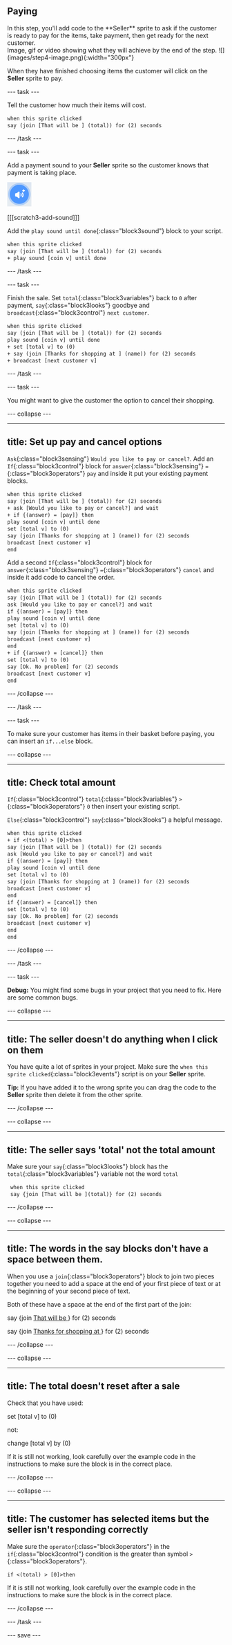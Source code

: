 ## Paying

<div style="display: flex; flex-wrap: wrap">
<div style="flex-basis: 200px; flex-grow: 1; margin-right: 15px;">
In this step, you'll add code to the **Seller** sprite to ask if the customer is ready to pay for the items, take payment, then get ready for the next customer.
</div>
<div>
Image, gif or video showing what they will achieve by the end of the step. ![](images/step4-image.png){:width="300px"}
</div>
</div>

When they have finished choosing items the customer will click on the **Seller** sprite to pay.

--- task ---

 Tell the customer how much their items will cost.

```blocks3
when this sprite clicked
say (join [That will be ] (total)) for (2) seconds 
```

--- /task ---

--- task ---

Add a payment sound to your **Seller** sprite so the customer knows that payment is taking place. 

![The add a sound icon](images/add-sound.png)

[[[scratch3-add-sound]]]

Add the `play sound until done`{:class="block3sound"} block to your script.

```blocks3
when this sprite clicked
say (join [That will be ] (total)) for (2) seconds
+ play sound [coin v] until done 
```

--- /task ---

--- task ---

Finish the sale. Set `total`{:class="block3variables"} back to `0` after payment, `say`{:class="block3looks"} goodbye and `broadcast`{:class="block3control"} `next customer`.

```blocks3
when this sprite clicked
say (join [That will be ] (total)) for (2) seconds
play sound [coin v] until done 
+ set [total v] to (0)
+ say (join [Thanks for shopping at ] (name)) for (2) seconds
+ broadcast [next customer v]
```

--- /task ---

--- task ---

You might want to give the customer the option to cancel their shopping.

--- collapse ---

---
title: Set up pay and cancel options 
---

`Ask`{:class="block3sensing"} `Would you like to pay or cancel?`. Add an `If`{:class="block3control"} block for `answer`{:class="block3sensing"} `=`{:class="block3operators"} `pay` and inside it put your existing payment blocks.

```blocks3
when this sprite clicked
say (join [That will be ] (total)) for (2) seconds
+ ask [Would you like to pay or cancel?] and wait
+ if {(answer) = [pay]} then
play sound [coin v] until done 
set [total v] to (0)
say (join [Thanks for shopping at ] (name)) for (2) seconds
broadcast [next customer v]
end
```

Add a second `If`{:class="block3control"} block for `answer`{:class="block3sensing"} `=`{:class="block3operators"} `cancel` and inside it add code to cancel the order.

```blocks3
when this sprite clicked
say (join [That will be ] (total)) for (2) seconds
ask [Would you like to pay or cancel?] and wait
if {(answer) = [pay]} then
play sound [coin v] until done 
set [total v] to (0)
say (join [Thanks for shopping at ] (name)) for (2) seconds
broadcast [next customer v]
end
+ if {(answer) = [cancel]} then
set [total v] to (0)
say [Ok. No problem] for (2) seconds
broadcast [next customer v]
end
```

--- /collapse ---

--- /task ---

--- task ---

To make sure your customer has items in their basket before paying, you can insert an `if...else` block.

--- collapse ---

---
title: Check total amount
---

`If`{:class="block3control"} `total`{:class="block3variables"} `>`{:class="block3operators"} `0` then insert your existing script.

`Else`{:class="block3control"} `say`{:class="block3looks"} a helpful message.

```blocks3
when this sprite clicked
+ if <(total) > [0]>then
say (join [That will be ] (total)) for (2) seconds
ask [Would you like to pay or cancel?] and wait
if {(answer) = [pay]} then
play sound [coin v] until done 
set [total v] to (0)
say (join [Thanks for shopping at ] (name)) for (2) seconds
broadcast [next customer v]
end
if {(answer) = [cancel]} then
set [total v] to (0)
say [Ok. No problem] for (2) seconds
broadcast [next customer v]
end
end
```

--- /collapse ---

--- /task ---


--- task ---

**Debug:** You might find some bugs in your project that you need to fix. Here are some common bugs.

--- collapse ---

---
title: The seller doesn't do anything when I click on them
---

You have quite a lot of sprites in your project. Make sure the `when this sprite clicked`{:class="block3events"} script is on your **Seller** sprite. 

**Tip:** If you have added it to the wrong sprite you can drag the code to the **Seller** sprite then delete it from the other sprite.

--- /collapse ---

--- collapse ---

---
title: The seller says 'total' not the total amount
---

Make sure your `say`{:class="block3looks"} block has the `total`{:class="block3variables"} variable not the word `total`

```blocks3
 when this sprite clicked
 say {join [That will be ](total)} for (2) seconds 
 ```

--- /collapse ---

--- collapse ---

---
title: The words in the say blocks don't have a space between them.
---

When you use a `join`{:class="block3operators"} block to join two pieces together you need to add a space at the end of your first piece of text or at the beginning of your second piece of text. 

Both of these have a space at the end of the first part of the join:

say {join [That will be ](total)} for (2) seconds

say {join [Thanks for shopping at ](name)} for (2) seconds

--- /collapse ---

--- collapse ---

---
title: The total doesn't reset after a sale
---

Check that you have used:

set [total v] to (0)

not: 

change [total v] by (0)

If it is still not working, look carefully over the example code in the instructions to make sure the block is in the correct place. 

--- /collapse ---

--- collapse ---

---
title: The customer has selected items but the seller isn't responding correctly
---

Make sure the `operator`{:class="block3operators"} in the `if`{:class="block3control"} condition is the greater than symbol `>`{:class="block3operators"}.

```blocks3
if <(total) > [0]>then
```

If it is still not working, look carefully over the example code in the instructions to make sure the block is in the correct place. 

--- /collapse ---

--- /task ---

--- save ---